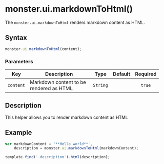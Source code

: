 # monster.ui.markdownToHtml()
The `monster.ui.markdownToHtml` renders markdown content as HTML.

## Syntax
```javascript
monster.ui.markdownToHtml(content);
```

### Parameters
Key | Description | Type | Default | Required
:-: | --- | :-: | :-: | :-:
`content` | Markdown content to be rendered as HTML | `String` | | `true`

## Description
This helper allows you to render markdown content as HTML

## Example
```javascript
var markdownContent = '**Hello world**',
    description = monster.ui.markdownToHtml(markdownContent);

template.find('.description').html(description);
```
